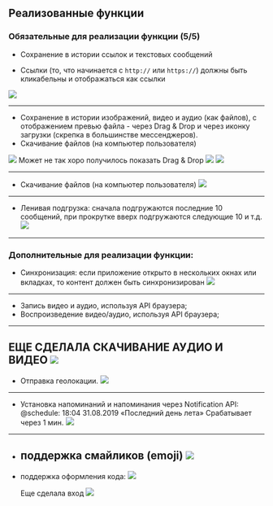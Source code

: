 ## Реализованные функции

### Обязательные для реализации функции (5/5)

* Сохранение в истории ссылок и текстовых сообщений

* Ссылки (то, что начинается с `http://` или `https://`) должны быть кликабельны и отображаться как ссылки

![](./pic/v1.gif)

---

* Сохранение в истории изображений, видео и аудио (как файлов), с отображением превью файла - через Drag & Drop и через иконку загрузки (скрепка в большинстве мессенджеров). 
* Скачивание файлов (на компьютер пользователя)

![](./pic/p1.png)
Может не так хоро получилось показать Drag & Drop
![](./pic/v2.gif)
![](./pic/p2.png)

---

* Скачивание файлов (на компьютер пользователя)
![](./pic/v3.gif)
  
---
* Ленивая подгрузка: сначала подгружаются последние 10 сообщений, при прокрутке вверх подгружаются следующие 10 и т.д.
![](./pic/v4.gif)

---
### Дополнительные для реализации функции:
* Cинхронизация: если приложение открыто в нескольких окнах или вкладках, то контент должен быть синхронизирован
![](./pic/v5.gif)
---
* Запись видео и аудио, используя API браузера;
* Воспроизведение видео/аудио, используя API браузера;
---
ЕЩЕ СДЕЛАЛА СКАЧИВАНИЕ АУДИО И ВИДЕО
![](./pic/v6.gif)
---
* Отправка геолокации.
![](./pic/v7.gif)
---
* Установка напоминаний и напоминания через Notification API: @schedule: 18:04 31.08.2019 «Последний день лета»
  Срабатывает через 1 мин.
![](./pic/p3.jpg)
---
* поддержка смайликов (emoji)
  ![](./pic/v8.gif)
  ---
* поддержка оформления кода:
  ![](./pic/v9.gif)
  
  Еще сделала вход
    ![](./pic/v10.gif)

  


  